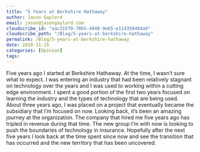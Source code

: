 ```yaml
---
title: "5 Years at Berkshire Hathaway"
author: Jason Gaylord
email: jason@jasongaylord.com
cloudscribe_id: "aac315f0-70b5-4948-9eb5-e11435048da9"
cloudscribe_path: "/Blog/5-years-at-berkshire-hathaway"
permalink: /Blog/5-years-at-berkshire-hathaway
date: 2018-11-15
categories: [Opinion]
tags: 
---
```


Five years ago I started at Berkshire Hathaway. At the time, I wasn’t sure what to expect. I was entering an industry that had been relatively stagnant on technology over the years and I was used to working within a cutting edge environment. I spent a good portion of the first two years focused on learning the industry and the types of technology that are being used. About three years ago, I was placed on a project that eventually became the subsidiary that I’m focused on now. Looking back, it’s been an amazing journey at the organization. The company that hired me five years ago has tripled in revenue during that time. The new group I’m with now is looking to push the boundaries of technology in insurance. Hopefully after the next five years I look back at the time spent since now and see the transition that has occurred and the new territory that has been uncovered.
